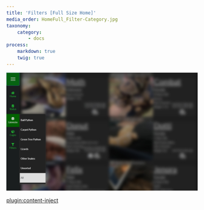 ```yaml
---
title: 'Filters [Full Size Home]'
media_order: HomeFull_Filter-Category.jpg
taxonomy:
    category:
        - docs
process:
    markdown: true
    twig: true
---
```


![](HomeFull_Filter-Category.jpg)

[plugin:content-inject](/partials/homepages/homepage-filters)